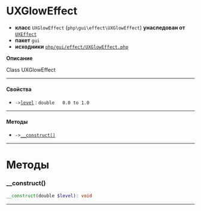 # UXGlowEffect

- **класс** `UXGlowEffect` (`php\gui\effect\UXGlowEffect`) **унаследован от** [`UXEffect`](api-docs/classes/php/gui/effect/UXEffect.ru.md)
- **пакет** `gui`
- **исходники** [`php/gui/effect/UXGlowEffect.php`](./src/main/resources/JPHP-INF/sdk/php/gui/effect/UXGlowEffect.php)

**Описание**

Class UXGlowEffect

---

#### Свойства

- `->`[`level`](#prop-level) : `double   0.0 to 1.0`

---

#### Методы

- `->`[`__construct()`](#method-__construct)

---
# Методы

<a name="method-__construct"></a>

### __construct()
```php
__construct(double $level): void
```

---
